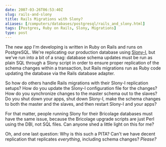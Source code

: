 ```yaml
--- 
date: 2007-03-26T06:53:40Z
slug: rails-and-slony
title: Rails Migrations with Slony?
aliases: [/computers/databases/postgresql/rails_and_slony.html]
tags: [Postgres, Ruby on Rails, Slony, Migrations]
type: post
---
```


The new app I'm developing is written in Ruby on Rails and runs on PostgreSQL.
We're replicating our production database using [Slony-I], but we've run into a
bit of a snag: database schema updates must be run as plain SQL through a Slony
script in order to ensure proper replication of the schema changes within a
transaction, but Rails migrations run as Ruby code updating the database via the
Rails database adapter.

So how do others handle Rails migrations with their Slony-I replication setups?
How do you update the Slony-I configuration file for the changes? How do you
synchronize changes to the master schema out to the slaves? Do you shut down
your apps, shut down Slony-I, make the schema changes to both the master and the
slaves, and then restart Slony-I and your apps?

For that matter, people running Slony for their Bricolage databases must have
the same issue, because the Bricolage upgrade scripts are just Perl using the
DBI, not SQL files. Can anyone shed a little light on this for me?

Oh, and one last question: Why is this such a PITA? Can't we have decent
replication that replicates *everything*, including schema changes? *Please?*

  [Slony-I]: https://slony.info/ "Slony-I PostgreSQL Replication"
